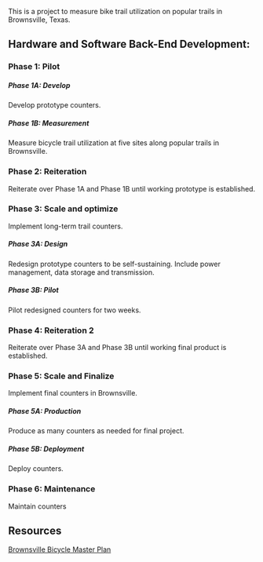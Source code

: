 This is a project to measure bike trail utilization on popular trails in Brownsville, Texas.

<h2> Hardware and Software Back-End Development: </h2>

<h3> Phase 1: Pilot </h3>

<h5> Phase 1A: Develop </h5>

Develop prototype counters.

<h5> Phase 1B: Measurement </h5>

Measure bicycle trail utilization at five sites along popular trails in Brownsville.

<h3> Phase 2: Reiteration </h3>

Reiterate over Phase 1A and Phase 1B until working prototype is established.

<h3> Phase 3: Scale and optimize </h3>

Implement long-term trail counters.

<h5> Phase 3A: Design </h5>

Redesign prototype counters to be self-sustaining. Include power management, data storage and transmission.

<h5> Phase 3B: Pilot </h5>

Pilot redesigned counters for two weeks.

<h3> Phase 4: Reiteration 2 </h3>

Reiterate over Phase 3A and Phase 3B until working final product is established.

<h3> Phase 5: Scale and Finalize </h3>

Implement final counters in Brownsville.

<h5> Phase 5A: Production </h5>

Produce as many counters as needed for final project.

<h5> Phase 5B: Deployment </h5>

Deploy counters.

<h3> Phase 6: Maintenance </h3>

Maintain counters

<h2> Resources </h2>
<a href="https://docs.google.com/a/cob.us/viewer?a=v&pid=sites&srcid=Y29iLnVzfHBsYW5uaW5nfGd4OjQ4NzhmNDViODI5MjdiMmY">Brownsville Bicycle Master Plan</a>
